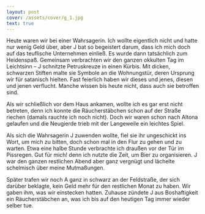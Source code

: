 ```yaml
---
layout: post
cover: /assets/cover/g_1.jpg
text: true
---
```

Heute waren wir bei einer Wahrsagerin. Ich wollte eigentlich nicht und hatte nur wenig Geld über, aber J bat so begeistert darum, dass ich mich doch auf das teuflische Unternehmen einließ. Es wurde dann tatsächlich zum Heidenspaß. Gemeinsam verbrachten wir den ganzen okkulten Tag im Leichtsinn – J schnitzte Petruskreuze in einen Kürbis. Mit dicken, schwarzen Stiften malte sie Symbole an die Wohnungstür, deren Ursprung wir für satanisch hielten. Fast feierlich haben wir dieses und jenes, diesen und jenen verflucht. Manche wissen bis heute nicht, dass auch sie betroffen sind.

Als wir schließlich vor dem Haus ankamen, wollte ich es gar erst nicht betreten, denn ich konnte die Räucherstäbchen schon auf der Straße riechen (damals rauchte ich noch nicht). Doch wir waren schon nach Altona gelaufen und die Neugierde trieb mit der Langeweile ein leichtes Spiel.

Als sich die Wahrsagerin J zuwenden wollte, fiel sie ihr ungeschickt ins Wort, um mich zu bitten, doch schon mal in den Flur zu gehen und zu warten. Etwa eine halbe Stunde verbrachte ich draußen vor der Tür im Pissregen. Gut für mich! denn ich nutzte die Zeit, um Bier zu organisieren. J war den ganzen restlichen Abend aber ganz vergnügt und lächelte schelmisch über meine Mutmaßungen.

Später trafen wir noch A ganz in schwarz an der Feldstraße, der sich darüber beklagte, kein Geld mehr für den restlichen Monat zu haben. Wir gaben ihm, was wir einstecken hatten. Zuhause zündete J aus Boshaftigkeit ein Räucherstäbchen an, was ich bis auf den heutigen Tag immer wieder selber tue.